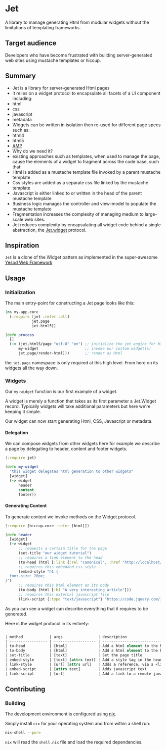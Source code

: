 # Jet

A library to manage generating Html from modular widgets without the limitations of templating frameworks.

## Target audience

Developers who have become frustrated with building server-generated web sites using mustache templates or hiccup.

## Summary

* Jet is a library for server-generated Html pages
* It relies on a widget protocol to encapsulate all facets of a UI component including:
 * html
 * css
 * javascript
 * metadata
* Widgets can be written in isolation then re-used for different page specs such as:
 * html4
 * html5
 * [AMP](https://www.ampproject.org/)
* Why do we need it?
 * existing approaches such as templates, when used to manage the page, cause the elements of a widget to fragment across the code base, such that:
  * Html is added as a mustache template file invoked by a parent mustache template
  * Css styles are added as a separate css file linked by the mustache template
  * Javascript is either linked to or written in the head of the parent mustache template
  * Business logic manages the controller and view-model to populate the mustache template
* Fragmentation increases the complexity of managing medium to large-scale web sites.
* Jet reduces complexity by encapsulating all widget code behind a single abstraction, the [Jet.widget]() protocol.

## Inspiration

`Jet` is a clone of the Widget pattern as implemented in the super-awesome [Yesod Web Framework](https://www.yesodweb.com/book/widgets)

## Usage

### Initialization

The main entry-point for constructing a Jet page looks like this:

``` clojure
(ns my-app.core
  (:require [jet :refer :all]
            jet.page
            jet.html5))

(defn process
  []
  (-> (jet.html5/page "utf-8" "en") ;; initialize the jet engine for html5
      my-widget                     ;; invoke our custom widget(s)
      jet.page/render-html)))       ;; render as Html
```

the `jet.page` namespace is only required at this high level. From here on its widgets all the way down.

### Widgets

Our `my-widget` function is our first example of a widget.

A widget is merely a function that takes as its first parameter a Jet.Widget record.
Typically widgets will take additional parameters but here we're keeping it simple.

Our widget can now start generating Html, CSS, Javascript or metadata.

#### Delegation

We can compose widgets from other widgets here for example we describe a page by delegating to header, content and footer widgets.

``` clojure
(:require jet)

(defn my-widget
  "this widget delegates html generation to other widgets"
  [widget]
  (-> widget
      header
      content
      footer))
```

#### Generating Content

To generate content we invoke methods on the Widget protocol.

``` clojure
(:require [hiccup.core :refer [html]])

(defn header
  [widget]
  (-> widget
      ;; requests a certain title for the page
      (set-title "our widget tutorial")
      ;; requires a link element to the head
      (to-head (html [:link {:rel "canonical", :href "http://localhost/my/tutorial.html"}]))
      ;; requires this embedded css style
      (embed-style "h1 {
  font-size: 20px;
}")
      ;; requires this html element as its body
      (to-body (html [:h1 "A very interesting article"]))
      ;; requires this external javascript file
      (link-script {:type "text/javascript"} "https://code.jquery.com/jquery-3.2.1.slim.min.js")))
```

As you can see a widget can describe everything that it requires to be generated.

Here is the widget protocol in its entirety:

``` clojure

| method            | args                | description                                                   |
| ----------------- | ------------------- | ------------------------------------------------------------- |
| to-head           | [html]              | Add a html element to the head                                |
| to-body           | [html]              | Add a html element to the body                                |
| set-title         | [text]              | Set the page title                                            |
| embed-style       | [text] [attrs text] | Add a style tag in the head                                   |
| link-style        | [url] [attrs url]   | Adds a reference, via a <link> tag, to an external stylesheet |
| embed-script      | [attrs text]        | Adds javascript text                                          |
| link-script       | [url]               | Add a link to a remote javascript file                        |

```

## Contributing

### Building

The development environment is configured using [nix](https://nixos.org/nix/).

Simply install `nix` for your operating system and from within a shell run:

``` sh
nix-shell --pure
```

`nix` will read the `shell.nix` file and load the required dependencies.

